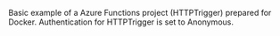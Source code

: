Basic example of a Azure Functions project (HTTPTrigger) prepared for Docker. Authentication for HTTPTrigger is set to Anonymous. 
